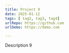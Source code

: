 ```yaml
---
title: Project 9
date: 2025-01-12
tags: [ tag2, tag3, tag4]
urlRepo: https://github.com
urlDemo: https://demo.com

---
```

Description 9